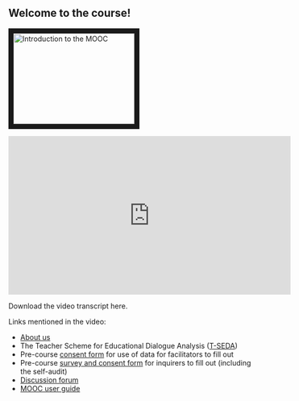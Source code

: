 ## Welcome to the course!

<a href="http://www.youtube.com/watch?feature=player_embedded&v=YOUTUBE_VIDEO_ID_HERE
" target="_blank"><img src="http://img.youtube.com/vi/ivyu3PyVYE0/0.jpg" 
alt="Introduction to the MOOC" width="240" height="180" border="10" /></a>

<iframe width="560" height="315" src="https://www.youtube.com/embed/ivyu3PyVYE0" frameborder="0" allow="accelerometer; autoplay; clipboard-write; encrypted-media; gyroscope; picture-in-picture" allowfullscreen></iframe>

Download the video transcript here.

Links mentioned in the video:

* [About us](https://mbrugha.github.io/course-in-a-box/about-us/)
* The Teacher Scheme for Educational Dialogue Analysis ([T-SEDA](https://www.educ.cam.ac.uk/research/programmes/tseda/))
* Pre-course [consent form](https://forms.gle/yKGL6D9xEh6m1eom7) for use of data for facilitators to fill out
* Pre-course [survey and consent form](https://forms.gle/yHmZD6UaA4wkwzJF7) for inquirers to fill out (including the self-audit)
* [Discussion forum](https://www.edudialogue.org/forum/dialogue-mooc-on-dialogue/)
* [MOOC user guide](https://mbrugha.github.io/course-in-a-box/modules/introduction/MOOC-user-guide/)
